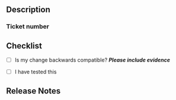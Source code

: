 ## Description

### Ticket number


## Checklist
- [ ] Is my change backwards compatible? **_Please include evidence_**

- [ ] I have tested this

## Release Notes
